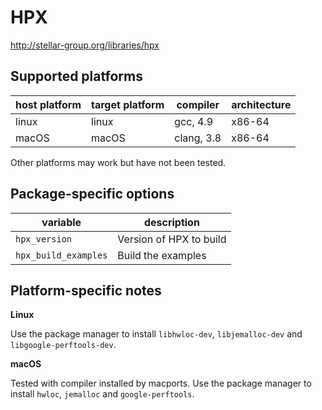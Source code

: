 HPX
===
http://stellar-group.org/libraries/hpx


Supported platforms
-------------------

| host platform | target platform | compiler   | architecture |
| ------------- | --------------- | ---------- | ------------ |
| linux         | linux           | gcc, 4.9   | x86-64       |
| macOS         | macOS           | clang, 3.8 | x86-64       |

Other platforms may work but have not been tested.


Package-specific options
------------------------

| variable                       | description                                 |
| ------------------------------ | --------------------------------------------|
| `hpx_version`                  | Version of HPX to build                     |
| `hpx_build_examples`           | Build the examples                          |


Platform-specific notes
-----------------------
**Linux**

Use the package manager to install `libhwloc-dev`, `libjemalloc-dev` and `libgoogle-perftools-dev`.


**macOS**

Tested with compiler installed by macports. Use the package manager to install `hwloc`, `jemalloc` and `google-perftools`.
